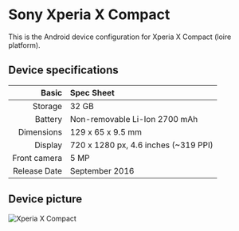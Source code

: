 Sony Xperia X Compact
=====================

This is the Android device configuration for Xperia X Compact (loire platform).

## Device specifications

| Basic        | Spec Sheet |
| -----------: | :------------------------------------------- |
| Storage      | 32 GB                                        |
| Battery      | Non-removable Li-Ion 2700 mAh                |
| Dimensions   | 129 x 65 x 9.5 mm                            |
| Display      | 720 x 1280 px, 4.6 inches (~319 PPI)         |
| Front camera | 5 MP                                         |
| Release Date | September 2016                               |

## Device picture

![Xperia X Compact](https://preview.ibb.co/mw3gzd/sony_xperia_x_compact.jpg "Xperia X Compact")
